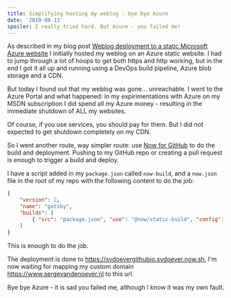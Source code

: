 ```yaml
---
title: Simplifying hosting my weblog - bye bye Azure
date: '2019-08-13'
spoiler: I really tried hard. But Azure - you failed me!
---
```


As described in my blog post [Weblog deployment to a static Microsoft Azure website](/weblog-deployment-to-static-azure-website/) I initially hosted my weblog on an Azure static website. I had to jump through a lot of hoops to get both https and http working, but in the end I got it all up and running using a DevOps build pipeline, Azure blob storage and a CDN.

But today I found out that my weblog was gone... unreachable. I went to the Azure Portal and what happened: in my expirimentations with Azure on my MSDN subscription I did spend all my Azure money - resulting in the immediate shutdown of ALL my websites.

Of course, if you use services, you should pay for them. But I did not expected to get shutdown completely on my CDN.

So I went another route, way simpler route: use [Now for GitHub](https://zeit.co/blog/now-for-github) to do the build and deployment. Pushing to my GitHub repo or creating a pull request is enough to trigger a build and deploy.

I have a script added in my `package.json` called `now-build`, and a `now.json` file in the root of my repo with the following content to do the job:

```json
{
    "version": 2,
    "name": "gatsby",
    "builds": [
        { "src": "package.json", "use": "@now/static-build", "config": {"distDir": "public"} }
    ]
}
```

This is enough to do the job.

The deployment is done to https://svdoevergithubio.svdoever.now.sh, I'm now waiting for mapping my custom domain https://www.sergevandenoever.nl to this url.

Bye bye Azure - it is sad you failed me, although I know it was my own fault.